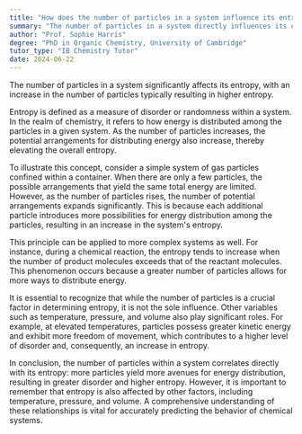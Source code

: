 ```yaml
---
title: "How does the number of particles in a system influence its entropy?"
summary: "The number of particles in a system directly influences its entropy, with more particles generally leading to higher entropy."
author: "Prof. Sophie Harris"
degree: "PhD in Organic Chemistry, University of Cambridge"
tutor_type: "IB Chemistry Tutor"
date: 2024-06-22
---
```


The number of particles in a system significantly affects its entropy, with an increase in the number of particles typically resulting in higher entropy.

Entropy is defined as a measure of disorder or randomness within a system. In the realm of chemistry, it refers to how energy is distributed among the particles in a given system. As the number of particles increases, the potential arrangements for distributing energy also increase, thereby elevating the overall entropy.

To illustrate this concept, consider a simple system of gas particles confined within a container. When there are only a few particles, the possible arrangements that yield the same total energy are limited. However, as the number of particles rises, the number of potential arrangements expands significantly. This is because each additional particle introduces more possibilities for energy distribution among the particles, resulting in an increase in the system's entropy.

This principle can be applied to more complex systems as well. For instance, during a chemical reaction, the entropy tends to increase when the number of product molecules exceeds that of the reactant molecules. This phenomenon occurs because a greater number of particles allows for more ways to distribute energy.

It is essential to recognize that while the number of particles is a crucial factor in determining entropy, it is not the sole influence. Other variables such as temperature, pressure, and volume also play significant roles. For example, at elevated temperatures, particles possess greater kinetic energy and exhibit more freedom of movement, which contributes to a higher level of disorder and, consequently, an increase in entropy.

In conclusion, the number of particles within a system correlates directly with its entropy: more particles yield more avenues for energy distribution, resulting in greater disorder and higher entropy. However, it is important to remember that entropy is also affected by other factors, including temperature, pressure, and volume. A comprehensive understanding of these relationships is vital for accurately predicting the behavior of chemical systems.
    